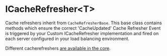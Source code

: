 # ICacheRefresher&lt;T&gt;

Cache refreshers inherit from `CacheRefresherBase`. This base class contains methods which ensure the correct 'CacheUpdated' Cache Refresher Event is triggered by your Custom ICacheRefresher implementation and fired on each server configured in your load balancing environment.

Different cacherefreshers [are available in the core](https://github.com/umbraco/Umbraco-CMS/tree/dev-v7/src/Umbraco.Web/Cache).
